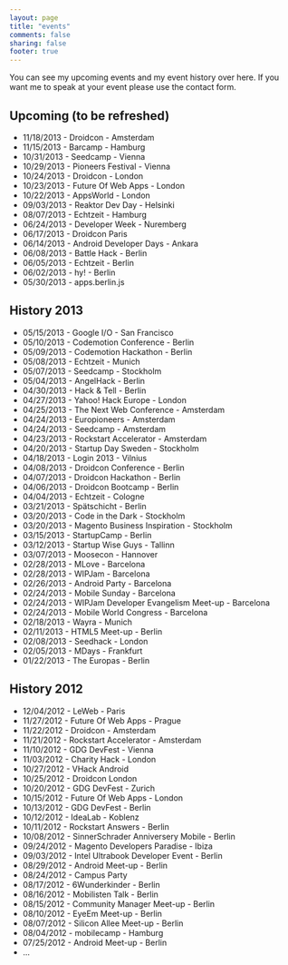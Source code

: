 ```yaml
---
layout: page
title: "events"
comments: false
sharing: false
footer: true
---
```

You can see my upcoming events and my event history over here. If you want me to speak at your event please use the contact form.

Upcoming (to be refreshed)
--
- 11/18/2013 - Droidcon - Amsterdam
- 11/15/2013 - Barcamp - Hamburg
- 10/31/2013 - Seedcamp - Vienna
- 10/29/2013 - Pioneers Festival - Vienna
- 10/24/2013 - Droidcon - London
- 10/23/2013 - Future Of Web Apps - London
- 10/22/2013 - AppsWorld - London
- 09/03/2013 - Reaktor Dev Day - Helsinki
- 08/07/2013 - Echtzeit - Hamburg
- 06/24/2013 - Developer Week - Nuremberg
- 06/17/2013 - Droidcon Paris
- 06/14/2013 - Android Developer Days - Ankara
- 06/08/2013 - Battle Hack - Berlin
- 06/05/2013 - Echtzeit - Berlin
- 06/02/2013 - hy! - Berlin
- 05/30/2013 - apps.berlin.js

History 2013
--
- 05/15/2013 - Google I/O - San Francisco
- 05/10/2013 - Codemotion Conference - Berlin
- 05/09/2013 - Codemotion Hackathon - Berlin
- 05/08/2013 - Echtzeit - Munich
- 05/07/2013 - Seedcamp - Stockholm
- 05/04/2013 - AngelHack - Berlin
- 04/30/2013 - Hack & Tell - Berlin
- 04/27/2013 - Yahoo! Hack Europe - London
- 04/25/2013 - The Next Web Conference - Amsterdam
- 04/24/2013 - Europioneers - Amsterdam
- 04/24/2013 - Seedcamp - Amsterdam
- 04/23/2013 - Rockstart Accelerator - Amsterdam
- 04/20/2013 - Startup Day Sweden - Stockholm
- 04/18/2013 - Login 2013 - Vilnius
- 04/08/2013 - Droidcon Conference - Berlin
- 04/07/2013 - Droidcon Hackathon - Berlin
- 04/06/2013 - Droidcon Bootcamp - Berlin
- 04/04/2013 - Echtzeit - Cologne
- 03/21/2013 - Spätschicht - Berlin
- 03/20/2013 - Code in the Dark - Stockholm
- 03/20/2013 - Magento Business Inspiration - Stockholm
- 03/15/2013 - StartupCamp - Berlin
- 03/12/2013 - Startup Wise Guys - Tallinn
- 03/07/2013 - Moosecon - Hannover
- 02/28/2013 - MLove - Barcelona
- 02/28/2013 - WIPJam - Barcelona
- 02/26/2013 - Android Party - Barcelona
- 02/24/2013 - Mobile Sunday - Barcelona
- 02/24/2013 - WIPJam Developer Evangelism Meet-up - Barcelona
- 02/24/2013 - Mobile World Congress - Barcelona
- 02/18/2013 - Wayra - Munich
- 02/11/2013 - HTML5 Meet-up - Berlin
- 02/08/2013 - Seedhack - London
- 02/05/2013 - MDays - Frankfurt
- 01/22/2013 - The Europas - Berlin

History 2012
--
- 12/04/2012 - LeWeb - Paris
- 11/27/2012 - Future Of Web Apps - Prague
- 11/22/2012 - Droidcon - Amsterdam
- 11/21/2012 - Rockstart Accelerator - Amsterdam
- 11/10/2012 - GDG DevFest - Vienna
- 11/03/2012 - Charity Hack - London
- 10/27/2012 - VHack Android
- 10/25/2012 - Droidcon London
- 10/20/2012 - GDG DevFest - Zurich
- 10/15/2012 - Future Of Web Apps - London
- 10/13/2012 - GDG DevFest - Berlin
- 10/12/2012 - IdeaLab - Koblenz
- 10/11/2012 - Rockstart Answers - Berlin
- 10/08/2012 - SinnerSchrader Anniversery Mobile - Berlin
- 09/24/2012 - Magento Developers Paradise - Ibiza
- 09/03/2012 - Intel Ultrabook Developer Event - Berlin
- 08/29/2012 - Android Meet-up - Berlin
- 08/24/2012 - Campus Party
- 08/17/2012 - 6Wunderkinder - Berlin
- 08/16/2012 - Mobilisten Talk - Berlin
- 08/15/2012 - Community Manager Meet-up - Berlin
- 08/10/2012 - EyeEm Meet-up - Berlin
- 08/07/2012 - Silicon Allee Meet-up - Berlin
- 08/04/2012 - mobilecamp - Hamburg
- 07/25/2012 - Android Meet-up - Berlin
- ...
